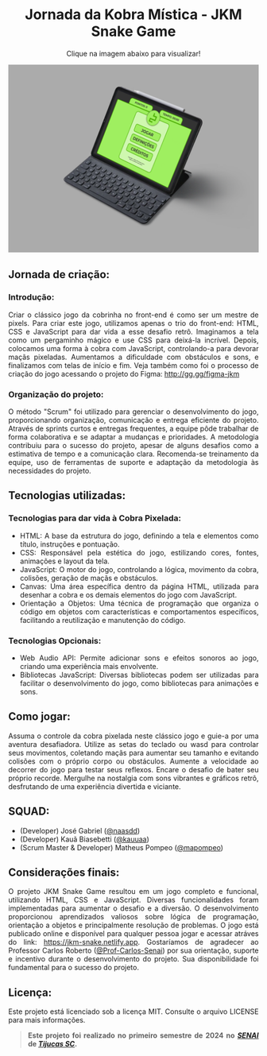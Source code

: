 <div align="center">
  
# Jornada da Kobra Mística - JKM Snake Game

Clique na imagem abaixo para visualizar!

<a href="https://jkm-snake.netlify.app/"><img src="./assets/images/mockup-jkm-snake.png" height="auto" width="auto"></a>

</div>


<div align="justify">

## Jornada de criação:

### Introdução:
Criar o clássico jogo da cobrinha no front-end é como ser um mestre de pixels. Para criar este jogo, utilizamos apenas o trio do front-end: HTML, CSS e JavaScript para dar vida a esse desafio retrô. Imaginamos a tela como um pergaminho mágico e use CSS para deixá-la incrível. Depois, colocamos uma forma à cobra com JavaScript, controlando-a para devorar maçãs pixeladas. Aumentamos a dificuldade com obstáculos e sons, e finalizamos com telas de início e fim. Veja também como foi o processo de criação do jogo acessando o projeto do Figma:
http://gg.gg/figma-jkm

### Organização do projeto:
O método "Scrum" foi utilizado para gerenciar o desenvolvimento do jogo, proporcionando organização, comunicação e entrega eficiente do projeto. Através de sprints curtos e entregas frequentes, a equipe pôde trabalhar de forma colaborativa e se adaptar a mudanças e prioridades. A metodologia contribuiu para o sucesso do projeto, apesar de alguns desafios como a estimativa de tempo e a comunicação clara. Recomenda-se treinamento da equipe, uso de ferramentas de suporte e adaptação da metodologia às necessidades do projeto.

## Tecnologias utilizadas:
### Tecnologias para dar vida à Cobra Pixelada:
- HTML: A base da estrutura do jogo, definindo a tela e elementos como título, instruções e pontuação.
- CSS: Responsável pela estética do jogo, estilizando cores, fontes, animações e layout da tela.
- JavaScript: O motor do jogo, controlando a lógica, movimento da cobra, colisões, geração de maçãs e obstáculos.
- Canvas: Uma área específica dentro da página HTML, utilizada para desenhar a cobra e os demais elementos do jogo com JavaScript.
- Orientação a Objetos: Uma técnica de programação que organiza o código em objetos com características e comportamentos específicos, facilitando a reutilização e manutenção do código.

### Tecnologias Opcionais:
- Web Audio API: Permite adicionar sons e efeitos sonoros ao jogo, criando uma experiência mais envolvente.
- Bibliotecas JavaScript: Diversas bibliotecas podem ser utilizadas para facilitar o desenvolvimento do jogo, como bibliotecas para animações e sons.

## Como jogar:
Assuma o controle da cobra pixelada neste clássico jogo e guie-a por uma aventura desafiadora. Utilize as setas do teclado ou wasd para controlar seus movimentos, coletando maçãs para aumentar seu tamanho e evitando colisões com o próprio corpo ou obstáculos. Aumente a velocidade ao decorrer do jogo para testar seus reflexos. Encare o desafio de bater seu próprio recorde. Mergulhe na nostalgia com sons vibrantes e gráficos retrô, desfrutando de uma experiência divertida e viciante.

## SQUAD:
- (Developer) José Gabriel ([@naasdd](https://github.com/naasdd))
- (Developer) Kauã Biasebetti ([@kauuaa](https://github.com/kauuaa))
- (Scrum Master & Developer) Matheus Pompeo ([@mapompeo](https://github.com/mapompeo))

## Considerações finais:
O projeto JKM Snake Game resultou em um jogo completo e funcional, utilizando HTML, CSS e JavaScript. Diversas funcionalidades foram implementadas para aumentar o desafio e a diversão. O desenvolvimento proporcionou aprendizados valiosos sobre lógica de programação, orientação a objetos e principalmente resolução de problemas. O jogo está publicado online e disponível para qualquer pessoa jogar e acessar atráves do link: https://jkm-snake.netlify.app. Gostaríamos de agradecer ao Professor Carlos Roberto ([@Prof-Carlos-Senai](https://github.com/Prof-Carlos-Senai)) por sua orientação, suporte e incentivo durante o desenvolvimento do projeto. Sua disponibilidade foi fundamental para o sucesso do projeto.

## Licença:
Este projeto está licenciado sob a licença MIT. Consulte o arquivo LICENSE para mais informações.

> **Este projeto foi realizado no primeiro semestre de 2024 no _[SENAI](https://maps.app.goo.gl/Jw1hZ8uvuVqV3V9E9)_ de _[Tijucas SC](https://maps.app.goo.gl/UFumcc5hjGymGFSY7)_.**

</div>
